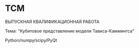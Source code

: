 # TCM
ВЫПУСКНАЯ КВАЛИФИКАЦИОННАЯ РАБОТА

Тема: "Кубитовое представление модели Тависа-Каммингса"

Python/numpy/scipy/PyQt
